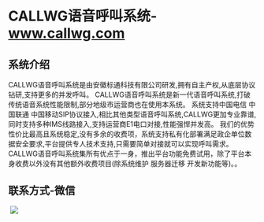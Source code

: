 # CALLWG语音呼叫系统-www.callwg.com

## 系统介绍

​           CALLWG语音呼叫系统是由安徽标通科技有限公司研发,拥有自主产权,从底层协议钻研,支持更多的并发呼叫。
CALLWG语音呼叫系统是新一代语音呼叫系统,打破传统语音系统性能限制,部分地级市运营商也在使用本系统。 系统支持中国电信 中国联通 中国移动SIP协议接入,相比其他类型语音呼叫系统,CALLWG更加专业靠谱,同时支持多种IMS线路接入,支持运营商E1电口对接,性能强悍并发高。
我们的优势 性价比最高且系统稳定,没有多余的收费项，系统支持私有化部署满足政企单位数据安全要求,平台提供专人技术支持,只需要简单对接就可以实现呼叫需求。
CALLWG语音呼叫系统集所有优点于一身，推出平台功能免费试用，除了平台本身收费以外没有其他额外收费项目(除系统维护 服务器迁移 开发新功能等)。。

## 联系方式-微信

​            ![](https://www.smswg.com/templets/smsgw/images/ma.png)

​            



